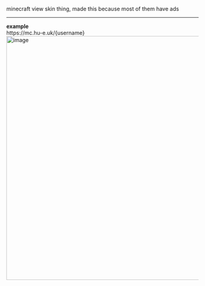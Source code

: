minecraft view skin thing, made this because most of them have ads
<hr />
<b>example</b>
<br />
https://mc.hu-e.uk/{username}
<img width="1145" height="640" alt="image" src="https://github.com/user-attachments/assets/3539e989-4adf-45bb-a54a-dbdeee8c5507" />
